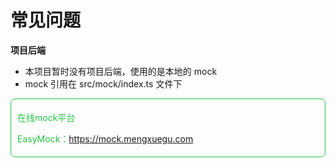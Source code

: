# 常见问题

**项目后端**

- 本项目暂时没有项目后端，使用的是本地的 mock
- mock 引用在 src/mock/index.ts 文件下

<div style="
  border: 1px solid rgb(35, 195, 67);
  padding: 5px 10px;
  color: rgb(35, 195, 67);
  border-radius: 8px;">
    <p> 在线mock平台 </p>
    <p> EasyMock：<a href="https://mock.mengxuegu.com">https://mock.mengxuegu.com</a> </p>
  </div>
